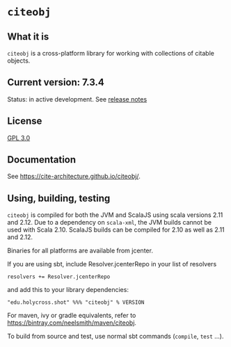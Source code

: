 # `citeobj`

## What it is

`citeobj` is a cross-platform library for working with collections of citable objects.

## Current version: 7.3.4

Status:  in active development.  See [release notes](releases.md)


## License

[GPL 3.0](https://opensource.org/licenses/gpl-3.0.html)


## Documentation

See <https://cite-architecture.github.io/citeobj/>.

## Using, building, testing

`citeobj` is compiled for both the JVM and ScalaJS using scala versions 2.11 and 2.12.  Due to a dependency on `scala-xml`, the JVM builds cannot be used with Scala 2.10.  ScalaJS builds can be compiled for 2.10 as well as 2.11 and 2.12.

Binaries for all platforms are available from jcenter.

If you are using sbt, include Resolver.jcenterRepo in your list of resolvers

    resolvers += Resolver.jcenterRepo

and add this to your library dependencies:

    "edu.holycross.shot" %%% "citeobj" % VERSION

For maven, ivy or gradle equivalents, refer to https://bintray.com/neelsmith/maven/citeobj.

To build from source and test, use normal sbt commands (`compile`, `test` ...).
